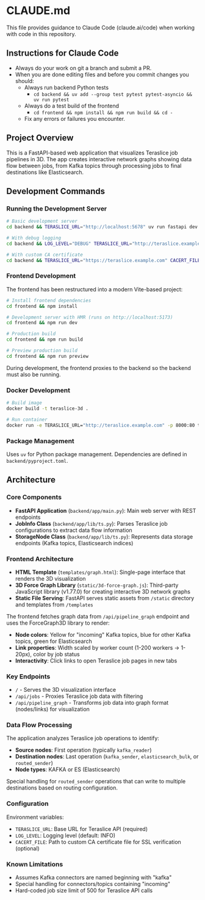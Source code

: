 # CLAUDE.md

This file provides guidance to Claude Code (claude.ai/code) when working with
code in this repository.

## Instructions for Claude Code

* Always do your work on git a branch and submit a PR.
* When you are done editing files and before you commit changes you should:
  * Always run backend Python tests
    * `cd backend && uv add --group test pytest pytest-asyncio && uv run pytest`
  * Always do a test build of the frontend
    * `cd frontend && npm install && npm run build && cd -`
  * Fix any errors or failures you encounter.

## Project Overview

This is a FastAPI-based web application that visualizes Teraslice job pipelines
in 3D. The app creates interactive network graphs showing data flow between
jobs, from Kafka topics through processing jobs to final destinations like
Elasticsearch.

## Development Commands

### Running the Development Server

```bash
# Basic development server
cd backend && TERASLICE_URL="http://localhost:5678" uv run fastapi dev

# With debug logging
cd backend && LOG_LEVEL="DEBUG" TERASLICE_URL="http://teraslice.example.com" uv run fastapi dev

# With custom CA certificate
cd backend && TERASLICE_URL="https://teraslice.example.com" CACERT_FILE="/path/to/ca.pem" uv run fastapi dev
```

### Frontend Development

The frontend has been restructured into a modern Vite-based project:

```bash
# Install frontend dependencies
cd frontend && npm install

# Development server with HMR (runs on http://localhost:5173)
cd frontend && npm run dev

# Production build
cd frontend && npm run build

# Preview production build
cd frontend && npm run preview
```

During development, the frontend proxies to the backend so the backend must also
be running.

### Docker Development

```bash
# Build image
docker build -t teraslice-3d .

# Run container
docker run -e TERASLICE_URL="http://teraslice.example.com" -p 8000:80 teraslice-3d
```

### Package Management

Uses `uv` for Python package management. Dependencies are defined in `backend/pyproject.toml`.

## Architecture

### Core Components

* **FastAPI Application** (`backend/app/main.py`): Main web server with REST endpoints
* **JobInfo Class** (`backend/app/lib/ts.py`): Parses Teraslice job configurations to
  extract data flow information
* **StorageNode Class** (`backend/app/lib/ts.py`): Represents data storage endpoints
  (Kafka topics, Elasticsearch indices)

### Frontend Architecture

* **HTML Template** (`templates/graph.html`): Single-page interface that renders
  the 3D visualization
* **3D Force Graph Library** (`static/3d-force-graph.js`): Third-party JavaScript
  library (v1.77.0) for creating interactive 3D network graphs
* **Static File Serving**: FastAPI serves static assets from `/static` directory
  and templates from `/templates`

The frontend fetches graph data from `/api/pipeline_graph` endpoint and uses the
ForceGraph3D library to render:

* **Node colors**: Yellow for "incoming" Kafka topics, blue for other Kafka
  topics, green for Elasticsearch
* **Link properties**: Width scaled by worker count (1-200 workers → 1-20px),
  color by job status
* **Interactivity**: Click links to open Teraslice job pages in new tabs

### Key Endpoints

* `/` - Serves the 3D visualization interface
* `/api/jobs` - Proxies Teraslice job data with filtering
* `/api/pipeline_graph` - Transforms job data into graph format (nodes/links) for
  visualization

### Data Flow Processing

The application analyzes Teraslice job operations to identify:

* **Source nodes**: First operation (typically `kafka_reader`)
* **Destination nodes**: Last operation (`kafka_sender`, `elasticsearch_bulk`, or `routed_sender`)
* **Node types**: KAFKA or ES (Elasticsearch)

Special handling for `routed_sender` operations that can write to multiple
destinations based on routing configuration.

### Configuration

Environment variables:

* `TERASLICE_URL`: Base URL for Teraslice API (required)
* `LOG_LEVEL`: Logging level (default: INFO)
* `CACERT_FILE`: Path to custom CA certificate file for SSL verification (optional)

### Known Limitations

* Assumes Kafka connectors are named beginning with "kafka"
* Special handling for connectors/topics containing "incoming"
* Hard-coded job size limit of 500 for Teraslice API calls
